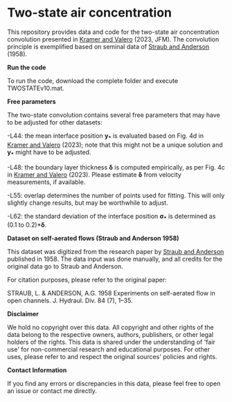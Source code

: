 # Two-state air concentration
This repository provides data and code for the two-state air concentration convolution presented in [Kramer and Valero](https://doi.org/10.1017/jfm.2023.440) (2023, JFM). The convolution principle is exemplified based on seminal data of [Straub and Anderson](https://doi.org/10.1061/JYCEAJ.0000261) (1958).



**Run the code**

To run the code, download the complete folder and execute TWOSTATEv10.mat. 

**Free parameters**

The two-state convolution contains several free parameters that may have to be adjusted for other datasets:

-L44: the mean interface position **y<sub>*</sub>** is evaluated based on Fig. 4d in [Kramer and Valero](https://doi.org/10.1017/jfm.2023.440) (2023); note that this might not be a unique solution and **y<sub>*</sub>** might have to be adjusted.

-L48: the boundary layer thickness **δ** is computed empirically, as per Fig. 4c in  [Kramer and Valero](https://doi.org/10.1017/jfm.2023.440) (2023). Please estimate **δ** from velocity measurements, if available.

-L55: overlap determines the number of points used for fitting. This will only slightly change results, but may be worthwhile to adjust.

-L62: the standard deviation of the interface position **σ<sub>*</sub>** is determined as (0.1 to 0.2)***δ**.


**Dataset on self-aerated flows (Straub and Anderson 1958)**

This dataset was digitized from the research paper by [Straub and Anderson](https://doi.org/10.1061/JYCEAJ.0000261) published in 1958. The data input was done manually, and all credits for the original data go to Straub and Anderson.

For citation purposes, please refer to the original paper:

STRAUB, L. & ANDERSON, A.G. 1958 Experiments on self-aerated flow in open channels. J. Hydraul. Div. 84 (7), 1–35.

**Disclaimer**

We hold no copyright over this data. All copyright and other rights of the data belong to the respective owners, authors, publishers, or other legal holders of the rights. This data is shared under the understanding of 'fair use' for non-commercial research and educational purposes. For other uses, please refer to and respect the original sources' policies and rights.

**Contact Information**

If you find any errors or discrepancies in this data, please feel free to open an issue or contact me directly.

